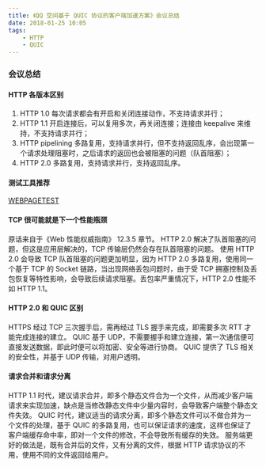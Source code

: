 ```yaml
---
title: 《QQ 空间基于 QUIC 协议的客户端加速方案》会议总结
date: 2018-01-25 10:05
tags:
    - HTTP
    - QUIC
---
```


### 会议总结

#### HTTP 各版本区别

1. HTTP 1.0 每次请求都会有开启和关闭连接动作，不支持请求并行；
2. HTTP 1.1 开启连接后，可以复用多次，再关闭连接；连接由 keepalive 来维持，不支持请求并行；
3. HTTP pipelining 多路复用，支持请求并行，但不支持返回乱序，会出现第一个请求处理阻塞时，之后请求的返回也会被阻塞的问题（队首阻塞）；
3. HTTP 2.0 多路复用，支持请求并行，支持返回乱序。

#### 测试工具推荐
[WEBPAGETEST](http://www.webpagetest.org/)

#### TCP 很可能就是下一个性能瓶颈
原话来自于《Web 性能权威指南》 12.3.5 章节。
HTTP 2.0 解决了队首阻塞的问题，但这是应用层解决的，TCP 传输层仍然会存在队首阻塞的问题。
使用 HTTP 2.0 会导致 TCP 队首阻塞的问题更加明显，因为 HTTP 2.0 多路复用，使用同一个基于 TCP 的 Socket 链路，当出现网络丢包问题时，由于受 TCP 拥塞控制及丢包恢复等特性影响，会导致后续请求阻塞。丢包率严重情况下，HTTP 2.0 性能不如 HTTP 1.1。

#### HTTP 2.0 和 QUIC 区别
HTTPS 经过 TCP 三次握手后，需再经过 TLS 握手来完成，即需要多次 RTT 才能完成连接的建立。
QUIC 基于 UDP，不需要握手和建立连接，第一次通信便可直接发送数据，即此时便可以将加密、安全等进行协商。
QUIC 提供了 TLS 相关的安全性，并基于 UDP 传输，对用户透明。

#### 请求合并和请求分离
HTTP 1.1 时代，建议请求合并，即多个静态文件合为一个文件，从而减少客户端请求来实现加速，缺点是当修改静态文件中少量内容时，会导致客户端整个静态文件失效。
QUIC 时代，建议适当的请求分离，即多个静态文件可以不做合并为一个文件的处理，基于 QUIC 的多路复用，也可以保证请求的速度，这样也保证了客户端缓存命中率，即对一个文件的修改，不会导致所有缓存的失效。
服务端更好的做法是，既有合并后的文件，又有分离的文件，根据 HTTP 请求协议的不用，使用不同的文件返回给用户。